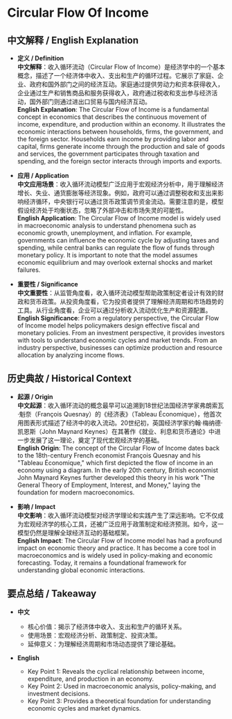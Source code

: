 # Circular Flow Of Income

## 中文解释 / English Explanation

* **定义 / Definition**  
  **中文解释**：收入循环流动（Circular Flow of Income）是经济学中的一个基本概念，描述了一个经济体中收入、支出和生产的循环过程。它展示了家庭、企业、政府和国外部门之间的经济互动。家庭通过提供劳动力和资本获得收入，企业通过生产和销售商品和服务获得收入，政府通过税收和支出参与经济活动，国外部门则通过进出口贸易与国内经济互动。  
  **English Explanation**: The Circular Flow of Income is a fundamental concept in economics that describes the continuous movement of income, expenditure, and production within an economy. It illustrates the economic interactions between households, firms, the government, and the foreign sector. Households earn income by providing labor and capital, firms generate income through the production and sale of goods and services, the government participates through taxation and spending, and the foreign sector interacts through imports and exports.

* **应用 / Application**  
  **中文应用场景**：收入循环流动模型广泛应用于宏观经济分析中，用于理解经济增长、失业、通货膨胀等经济现象。例如，政府可以通过调整税收和支出来影响经济循环，中央银行可以通过货币政策调节资金流动。需要注意的是，模型假设经济处于均衡状态，忽略了外部冲击和市场失灵的可能性。  
  **English Application**: The Circular Flow of Income model is widely used in macroeconomic analysis to understand phenomena such as economic growth, unemployment, and inflation. For example, governments can influence the economic cycle by adjusting taxes and spending, while central banks can regulate the flow of funds through monetary policy. It is important to note that the model assumes economic equilibrium and may overlook external shocks and market failures.

* **重要性 / Significance**  
  **中文重要性**：从监管角度看，收入循环流动模型帮助政策制定者设计有效的财政和货币政策。从投资角度看，它为投资者提供了理解经济周期和市场趋势的工具。从行业角度看，企业可以通过分析收入流动优化生产和资源配置。  
  **English Significance**: From a regulatory perspective, the Circular Flow of Income model helps policymakers design effective fiscal and monetary policies. From an investment perspective, it provides investors with tools to understand economic cycles and market trends. From an industry perspective, businesses can optimize production and resource allocation by analyzing income flows.

## 历史典故 / Historical Context

* **起源 / Origin**  
  **中文起源**：收入循环流动的概念最早可以追溯到18世纪法国经济学家弗朗索瓦·魁奈（François Quesnay）的《经济表》（Tableau Économique），他首次用图表形式描述了经济中的收入流动。20世纪初，英国经济学家约翰·梅纳德·凯恩斯（John Maynard Keynes）在其著作《就业、利息和货币通论》中进一步发展了这一理论，奠定了现代宏观经济学的基础。  
  **English Origin**: The concept of the Circular Flow of Income dates back to the 18th-century French economist François Quesnay and his "Tableau Économique," which first depicted the flow of income in an economy using a diagram. In the early 20th century, British economist John Maynard Keynes further developed this theory in his work "The General Theory of Employment, Interest, and Money," laying the foundation for modern macroeconomics.

* **影响 / Impact**  
  **中文影响**：收入循环流动模型对经济学理论和实践产生了深远影响。它不仅成为宏观经济学的核心工具，还被广泛应用于政策制定和经济预测。如今，这一模型仍然是理解全球经济互动的基础框架。  
  **English Impact**: The Circular Flow of Income model has had a profound impact on economic theory and practice. It has become a core tool in macroeconomics and is widely used in policy-making and economic forecasting. Today, it remains a foundational framework for understanding global economic interactions.

## 要点总结 / Takeaway

* **中文**  
  - 核心价值：揭示了经济体中收入、支出和生产的循环关系。  
  - 使用场景：宏观经济分析、政策制定、投资决策。  
  - 延伸意义：为理解经济周期和市场动态提供了理论基础。

* **English**  
  - Key Point 1: Reveals the cyclical relationship between income, expenditure, and production in an economy.  
  - Key Point 2: Used in macroeconomic analysis, policy-making, and investment decisions.  
  - Key Point 3: Provides a theoretical foundation for understanding economic cycles and market dynamics.